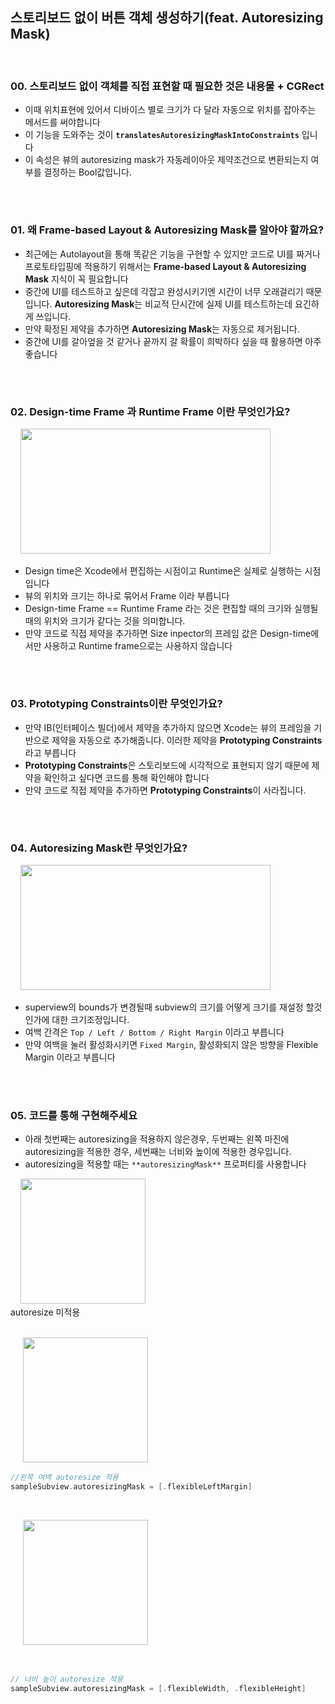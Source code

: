 
<br/><br/>

## **스토리보드 없이 버튼 객체 생성하기(feat. Autoresizing Mask)**

<br/>

### 00. 스토리보드 없이 객체를 직접 표현할 때 필요한 것은 내용물 + CGRect

- 이때 위치표현에 있어서 디바이스 별로 크기가 다 달라 자동으로 위치를 잡아주는 메서드를 써야합니다
- 이 기능을 도와주는 것이 **`translatesAutoresizingMaskIntoConstraints`** 입니다
- 이 속성은 뷰의 autoresizing mask가 자동레이아웃 제약조건으로 변환되는지 여부를 결정하는 Bool값입니다.

<br/>

#

### 01. 왜 **Frame-based Layout & Autoresizing Mask를 알아야 할까요?**

- 최근에는 Autolayout을 통해 똑같은 기능을 구현할 수 있지만 코드로 UI를 짜거나 프로토타입핑에 적용하기 위해서는  **Frame-based Layout & Autoresizing Mask** 지식이 꼭 필요합니다
- 중간에 UI를 테스트하고 싶은데 각잡고 완성시키기엔 시간이 너무 오래걸리기 때문입니다. **Autoresizing Mask**는 비교적 단시간에 실제 UI를 테스트하는데 요긴하게 쓰입니다.
- 만약 확정된 제약을 추가하면 **Autoresizing Mask**는 자동으로 제거됩니다.
- 중간에 UI를 갈아엎을 것 같거나 끝까지 갈 확률이 희박하다 싶을 때 활용하면 아주 좋습니다

<br/>

#

### 02. Design-time Frame 과 Runtime Frame 이란 무엇인가요?

&nbsp;&nbsp;&nbsp;&nbsp;<img src="http://i.stack.imgur.com/0Hbcr.png" width="400" height="200"><br/>

- Design time은 Xcode에서 편집하는 시점이고 Runtime은 실제로 실행하는 시점입니다
- 뷰의 위치와 크기는 하나로 묶어서 Frame 이라 부릅니다
- Design-time Frame == Runtime Frame 라는 것은 편집할 때의 크기와 실행될 때의 위치와 크기가 같다는 것을 의미합니다.
- 만약 코드로 직접 제약을 추가하면 Size inpector의 프레임 값은 Design-time에서만 사용하고 Runtime frame으로는 사용하지 않습니다

<br/>

#

### 03. **Prototyping Constraints이란 무엇인가요?**

- 만약 IB(인터페이스 빌더)에서 제약을 추가하지 않으면 Xcode는 뷰의 프레임을 기반으로 제약을 자동으로 추가해줍니다. 이러한 제약을 **Prototyping Constraints** 라고 부릅니다
- **Prototyping Constraints**은 스토리보드에 시각적으로 표현되지 않기 때문에 제약을 확인하고 싶다면 코드를 통해 확인해야 합니다
- 만약 코드로 직접 제약을 추가하면 **Prototyping Constraints**이 사라집니다.

<br/>

#

### 04. Autoresizing Mask란 무엇인가요?


&nbsp;&nbsp;&nbsp;&nbsp;<img src="http://www.thecodedself.com/assets/images/AutoResizing/Autoresizing-Example.gif" width="400" height="200"><br/>

- superview의 bounds가 변경될때 subview의 크기를 어떻게 크기를 재설정 할것인가에 대한 크기조정입니다.
- 여백 간격은 `Top / Left / Bottom / Right Margin` 이라고 부릅니다
- 만약 여백을 눌러 활성화시키면 `Fixed Margin`, 활성화되지 않은 방향을 Flexible Margin 이라고 부릅니다

<br/>

#

### 05. 코드를 통해 구현해주세요

- 아래 첫번째는 autoresizing을 적용하지 않은경우, 두번째는 왼쪽 마진에 autoresizing을 적용한 경우, 세번째는 너비와 높이에 적용한 경우입니다.
- autoresizing을 적용할 때는 `**autoresizingMask**` 프로퍼티를 사용합니다



&nbsp;&nbsp;&nbsp;&nbsp;<img src="http://blog.kakaocdn.net/dn/bw0uDB/btrcNkzO4lj/kpNokpdaBP2rtIroFrKTp1/img.gif" width="200" height="200"><br/>
autoresize 미적용 <br/><br/>

&nbsp;&nbsp;&nbsp;&nbsp; <img src="https://blog.kakaocdn.net/dn/VLhBV/btrcQfknuSf/78DT0osZKlkVjAlxbG6n20/img.gif" width="200" height="200"><br/>
```swift
//왼쪽 여백 autoresize 적용
sampleSubview.autoresizingMask = [.flexibleLeftMargin]
```

<br/>

&nbsp;&nbsp;&nbsp;&nbsp; <img src="https://blog.kakaocdn.net/dn/dYtZUP/btrcON2JJmT/KnOoYwwQaM2fSM8xnYJTL1/img.gif" width="200" height="200">

<br/>

```swift
// 너비 높이 autoresize 적용
sampleSubview.autoresizingMask = [.flexibleWidth, .flexibleHeight]
```
<br/>

#




